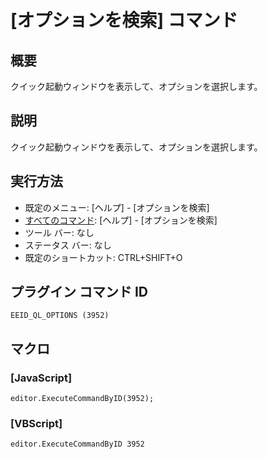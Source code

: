 # \[オプションを検索\] コマンド

## 概要

クイック起動ウィンドウを表示して、オプションを選択します。

## 説明

クイック起動ウィンドウを表示して、オプションを選択します。

## 実行方法

- 既定のメニュー: \[ヘルプ\] \- \[オプションを検索\]
- [すべてのコマンド](../../glossary/allcommands): \[ヘルプ\] \- \[オプションを検索\]
- ツール バー: なし
- ステータス バー: なし
- 既定のショートカット: CTRL+SHIFT+O

## プラグイン コマンド ID

```
EEID_QL_OPTIONS (3952)```

## マクロ

### \[JavaScript\]

```
editor.ExecuteCommandByID(3952);
```

### \[VBScript\]

```
editor.ExecuteCommandByID 3952
```
